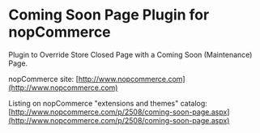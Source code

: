 Coming Soon Page Plugin for nopCommerce
===========

Plugin to Override Store Closed Page with a Coming Soon (Maintenance) Page.

nopCommerce site: [http://www.nopcommerce.com](http://www.nopcommerce.com)

Listing on nopCommerce "extensions and themes" catalog: [http://www.nopcommerce.com/p/2508/coming-soon-page.aspx](http://www.nopcommerce.com/p/2508/coming-soon-page.aspx)

